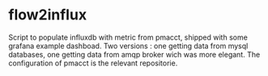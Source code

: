 # flow2influx

Script to populate influxdb with metric from pmacct, shipped with some grafana example dashboad.
Two versions : one getting data from mysql databases, one getting data from amqp broker wich was more elegant.
The configuration of pmacct is the relevant repositorie.
